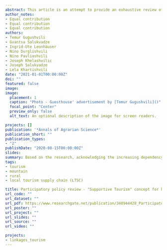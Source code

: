 ```yaml
---
abstract: This article is an attempt to provide an exhaustive review of governmental policy documents for rural and mountain development in Georgia in the context of the local tourism supply chain (LTSC). Mainly, we examine to what extent policy-makers recognize the im-portance of the interconnectedness between tourism and other economic sectors. The study employs a systematic literature review and participatory workshops with local stakeholders to avoid observing the issue from a single angle.  The analysis of strategic documents shows that tourism is considered vital for mountain and rural settlements’ economic welfare, in fact, the narrow sense of its capabili-ties hinder the full effect on allied economic sectors. More precisely, strategies mostly consider tourism’s impact on [mountain, rural] communities in terms of its direct consequences such as new constructions in accommodation and catering units, ski trails, etc. This study provides recommendations, which could facilitate improvements in the integration of farming and non-farming activities into the tourism sector. Based on the research, acknowledging the increasing dependency on such a sensitive economic branch as tourism, we suggest the new tourism advancement concept under the title of “supportive tourism”. The paper suggests understanding and utilizing tourism as (i) starting point for other local economic actors; (ii) motto to increase demand for local services and products; (iii) support-ive platform for the local economy to enter into new markets. Ultimately, supportive tourism could result in weakening dependence of local economic activities on the local tourism supply chain.
author_notes:
- Equal contribution
- Equal contribution
- Equal contribution 
authors:
- Temur Gugushvili
- Gvantsa Salukvadze
- Ingrid-Ute Leonhäuser
- Nino Durglishvili
- Nino Pavliashvili
- Joseph Khelashvilic
- Joseph Salukvadze
- Lela Khartishvili
date: "2021-01-01T00:00:00Z"
doi: ""
featured: false
image: 
image:
  placement: 1
  caption: "Photo - Guesthouse' advertisement by [Temur Gugushvili]()"
  focal_point: "Center"
  preview_only: false
  alt_text: An optional description of the image for screen readers.

projects: []
publication: '*Annals of Agrarian Science*'
publication_short: ""
publication_types:
- "2"
publishDate: "2020-08-15T00:00:00Z"
slides: 
summary: Based on the research, acknowledging the increasing dependency on such a sensitive economic branch as tourism, we suggest the new tourism advancement concept under the title of “supportive tourism”.
tags:
- tourism
- mountain
- rural
- local tourism supply chain (LTSC)

title: Participatory policy review - "Supportive Tourism" concept for hand-in-hand rural and mountain development
url_code: ""
url_dataset: ""
url_pdf: https://www.researchgate.net/publication/348944428_Participatory_policy_review_Supportive_Tourism_concept_for_hand-in-hand_rural_and_mountain_development
url_poster: ""
url_project: ""
url_slides: ""
url_source: ""
url_video: ""

projects: 
- linkages_tourism
---
```

